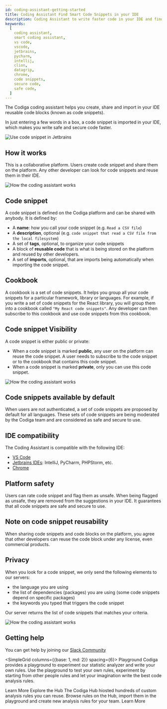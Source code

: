 ```yaml
---
id: coding-assistant-getting-started
title: Coding Assistant Find Smart Code Snippets in your IDE
description: Coding Assistant to write faster code in your IDE and find safe and secure code within seconds. Work for 15+ languages.
keywords:
  [
    coding assistant,
    smart coding assistant,
    vs code,
    vscode,
    jetbrains,
    pycharm,
    intellij,
    clion,
    datagrip,
    chrome,
    code snippets,
    secure code,
    safe code,
  ]
---
```


The Codiga coding assistant helps you create, share and import in your IDE reusable code blocks (known as code snippets).

In just entering a few words in a box, a code snippet is imported in your IDE, which makes you write safe and secure code faster.

![Use code snippet in Jetbrains](/img/coding-assistant/jetbrains-use-recipe.gif)

## How it works

This is a collaborative platform. Users create code snippet and share them on the platform. Any other
developer can look for code snippets and reuse them in their IDE.

![How the coding assistant works](/img/coding-assistant/howitworks.gif)

## Code snippet

A code snippet is defined on the Codiga platform and can be shared with anybody. It is defined by:

- A **name**: how you call your code snippet (e.g. `Read a CSV file`)
- A **description**, optional (e.g. `code snippet that read a CSV file from the local filesystem`)
- A set of **tags**, optional, to organize your code snippets
- A block of **reusable code** that is what is being stored on the platform and reused by other developers.
- A set of **imports**, optional, that are imports being automatically when importing the code snippet.

## Cookbook

A cookbook is a set of code snippets. It helps you group all your code snippets for a particular framework, library or languages.
For example, if you write a set of code snippets for the React library, you will group them into a cookbook called `"My React code snippets"`.
Any developer can then subscribe to this cookbook and use code snippets from this cookbook.

## Code snippet Visibility

A code snippet is either public or private:

- When a code snippet is marked **public**, any user on the platform can reuse the code snippet. A user needs to subscribe to the code snippet or to the cookbook that contains this code snippet.
- When a code snippet is marked **private**, only you can use this code snippet.

![How the coding assistant works](/img/coding-assistant/visibility.png)

## Code snippets available by default

When users are not authenticated, a set of code snippets are proposed by default for all languages.
These sets of code snippets are being moderated by the Codiga team and are considered as safe and secure to use.

## IDE compatibility

The Coding Assistant is compatible with the following IDE:

- [VS Code](/docs/coding-assistant/coding-assistant-vscode)
- [Jetbrains IDEs](/docs/coding-assistant/coding-assistant-jetbrains): IntelliJ, PyCharm, PHPStorm, etc.
- [Chrome](/docs/coding-assistant/coding-assistant-chrome)

## Platform safety

Users can rate code snippet and flag them as unsafe. When being flagged as unsafe, they are removed from the suggestions in your IDE.
It guarantees that all code snippets are safe and secure to use.

## Note on code snippet reusability

When sharing code snippets and code blocks on the platform, you agree that other developers can reuse the code block
under any license, even commercial products.

## Privacy

When you look for a code snippet, we only send the following elements to our servers:

- the language you are using
- the list of dependencies (packages) you are using (some code snippets depend on specific packages)
- the keywords you typed that triggers the code snippet

Our server returns the list of code snippets that matches your criteria.

![How the coding assistant works](/img/coding-assistant/using-recipe.png)

## Getting help

You can get help by joining our [Slack Community](https://join.slack.com/t/codigahq/shared_invite/zt-9hvmfwie-9BUVFwZDwvpIGlkHv2mzYQ)

<SimpleGrid columns={{base: 1, md: 2}} spacing={6}>
<Card>
<Heading size="md" m={0}>Playground</Heading>
<Text fontSize="sm" m={0} lineHeight="tall" flexGrow={2}>
Codiga provides a playground to experiment our statistic analyzer and write your own rules. Use the playground to test your own rules, experiment by starting from other people rules and let your imagination write the best code analysis rules.
</Text>

  <DocLink isExternal size="sm" variant="primary" href="https://app.codiga.io/hub/playground/">
    Learn More
  </DocLink>
  </Card>
  <Card>
    <Heading size="md" m={0}>Explore the Hub</Heading>
    <Text fontSize="sm" m={0} lineHeight="tall" flexGrow={2}>
    The Codiga Hub hiosted hundreds of custom analysis rules you can reuse. Browse rules on the Hub, import them in the playground and create new analysis rules for your team.
    </Text>
    <DocLink isExternal size="sm" variant="primary" href="https://app.codiga.io/hub/">Learn More</DocLink>
  </Card>
</SimpleGrid>
